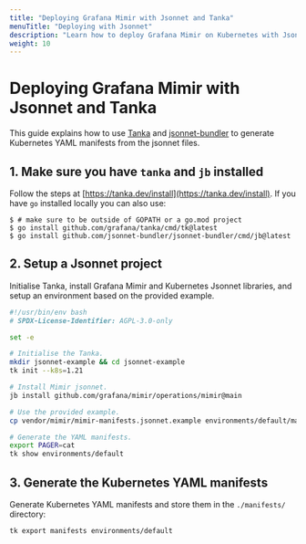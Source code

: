 ```yaml
---
title: "Deploying Grafana Mimir with Jsonnet and Tanka"
menuTitle: "Deploying with Jsonnet"
description: "Learn how to deploy Grafana Mimir on Kubernetes with Jsonnet and Tanka."
weight: 10
---
```


# Deploying Grafana Mimir with Jsonnet and Tanka

This guide explains how to use [Tanka](https://tanka.dev/) and [jsonnet-bundler](https://github.com/jsonnet-bundler/jsonnet-bundler) to generate Kubernetes YAML manifests from the jsonnet files.

## 1. Make sure you have `tanka` and `jb` installed

Follow the steps at [https://tanka.dev/install](https://tanka.dev/install). If you have `go` installed locally you can also use:

```console
$ # make sure to be outside of GOPATH or a go.mod project
$ go install github.com/grafana/tanka/cmd/tk@latest
$ go install github.com/jsonnet-bundler/jsonnet-bundler/cmd/jb@latest
```

## 2. Setup a Jsonnet project

Initialise Tanka, install Grafana Mimir and Kubernetes Jsonnet libraries, and setup an environment based on the provided example.

<!-- prettier-ignore-start -->
[embedmd]:# (../../../../../operations/mimir/getting-started.sh)
```sh
#!/usr/bin/env bash
# SPDX-License-Identifier: AGPL-3.0-only

set -e

# Initialise the Tanka.
mkdir jsonnet-example && cd jsonnet-example
tk init --k8s=1.21

# Install Mimir jsonnet.
jb install github.com/grafana/mimir/operations/mimir@main

# Use the provided example.
cp vendor/mimir/mimir-manifests.jsonnet.example environments/default/main.jsonnet

# Generate the YAML manifests.
export PAGER=cat
tk show environments/default
```
<!-- prettier-ignore-end -->

## 3. Generate the Kubernetes YAML manifests

Generate Kubernetes YAML manifests and store them in the `./manifests/` directory:

```console
tk export manifests environments/default
```
